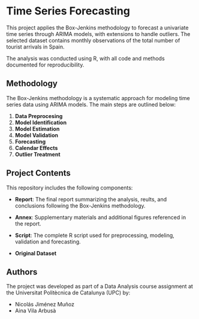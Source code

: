 # Time Series Forecasting

This project applies the Box-Jenkins methodology to forecast a univariate time series through ARIMA models, with extensions to handle outliers. The selected dataset contains monthly observations of the total number of tourist arrivals in Spain. 

The analysis was conducted using R, with all code and methods documented for reproducibility. 

## Methodology

The Box-Jenkins methodology is a systematic approach for modeling time series data using ARIMA models. The main steps are outlined below:
1. **Data Preprocesing** 
2. **Model Identification**   
3. **Model Estimation**
4. **Model Validation**
5. **Forecasting**
6. **Calendar Effects**
7. **Outlier Treatment**

## Project Contents

This repository includes the following components:
- **Report**: The final report summarizing the analysis, reults, and conclusions following the Box-Jenkins methodology.
- **Annex**: Supplementary materials and additional figures referenced in the report. 
- **Script**: The complete R script used for preprocessing, modeling, validation and forecasting. 

- **Original Dataset**

## Authors

The project was developed as part of a Data Analysis course assignment at the Universitat Politècnica de Catalunya (UPC) by:
- Nicolás Jiménez Muñoz
- Aina Vila Arbusà




